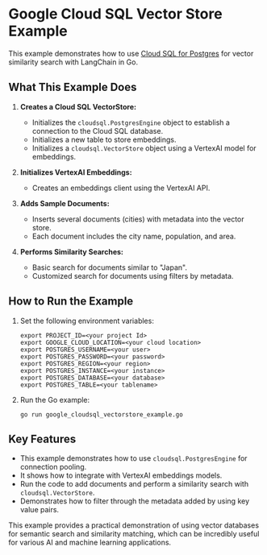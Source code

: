 # Google Cloud SQL Vector Store Example

This example demonstrates how to use [Cloud SQL for Postgres](https://cloud.google.com/products/sql) for vector similarity search with LangChain in Go.

## What This Example Does

1. **Creates a Cloud SQL VectorStore:**
   - Initializes the `cloudsql.PostgresEngine` object to establish a connection to the Cloud SQL database.
   - Initializes a new table to store embeddings.
   - Initializes a `cloudsql.VectorStore` object using a VertexAI model for embeddings.

2. **Initializes VertexAI Embeddings:**
    - Creates an embeddings client using the VertexAI API.

3. **Adds Sample Documents:**
    - Inserts several documents (cities) with metadata into the vector store.
    - Each document includes the city name, population, and area.

4. **Performs Similarity Searches:**
    - Basic search for documents similar to "Japan".
    - Customized search for documents using filters by metadata.

## How to Run the Example

1. Set the following environment variables:
   ```
   export PROJECT_ID=<your project Id>
   export GOOGLE_CLOUD_LOCATION=<your cloud location>
   export POSTGRES_USERNAME=<your user>
   export POSTGRES_PASSWORD=<your password>
   export POSTGRES_REGION=<your region>
   export POSTGRES_INSTANCE=<your instance>
   export POSTGRES_DATABASE=<your database>
   export POSTGRES_TABLE=<your tablename>
   ```

2. Run the Go example:
   ```
   go run google_cloudsql_vectorstore_example.go
   ```

## Key Features

- This example demonstrates how to use `cloudsql.PostgresEngine` for connection pooling.
- It shows how to integrate with VertexAI embeddings models.
- Run the code to add documents and perform a similarity search with `cloudsql.VectorStore`.
- Demonstrates how to filter through the metadata added by using key value pairs.

This example provides a practical demonstration of using vector databases for semantic search and similarity matching, which can be incredibly useful for various AI and machine learning applications.
